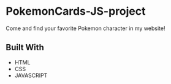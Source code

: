 # PokemonCards-JS-project

<!DOCTYPE html>
<html lang="en">
<head>
    <meta charset="UTF-8">
</head>
<body>
    
  <p>Come and find your favorite Pokemon character in my website! </p>
<h2 id="built-with">Built With</h2>
  <ul>
    <li>HTML</li>
    <li>CSS</li>
    <li>JAVASCRIPT</li>
  </ul>
<!--   <p>You can reach to Website, when you are click <a href="https://healtyfoodish.netlify.app/">HERE</a>.</p>

</body>
</html>

<!--Screenshot ![HealthyFoodishprojectgif](healthyfood.gif) -->
